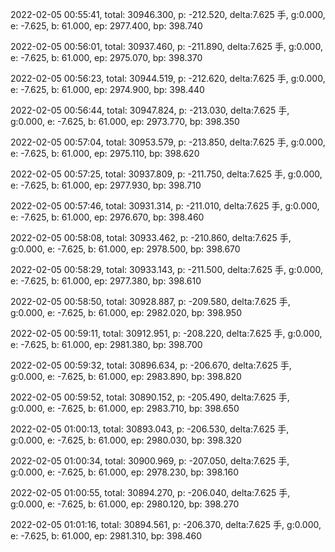 2022-02-05 00:55:41, total: 30946.300, p: -212.520, delta:7.625 手, g:0.000, e: -7.625, b: 61.000, ep: 2977.400, bp: 398.740

2022-02-05 00:56:01, total: 30937.460, p: -211.890, delta:7.625 手, g:0.000, e: -7.625, b: 61.000, ep: 2975.070, bp: 398.370

2022-02-05 00:56:23, total: 30944.519, p: -212.620, delta:7.625 手, g:0.000, e: -7.625, b: 61.000, ep: 2974.900, bp: 398.440

2022-02-05 00:56:44, total: 30947.824, p: -213.030, delta:7.625 手, g:0.000, e: -7.625, b: 61.000, ep: 2973.770, bp: 398.350

2022-02-05 00:57:04, total: 30953.579, p: -213.850, delta:7.625 手, g:0.000, e: -7.625, b: 61.000, ep: 2975.110, bp: 398.620

2022-02-05 00:57:25, total: 30937.809, p: -211.750, delta:7.625 手, g:0.000, e: -7.625, b: 61.000, ep: 2977.930, bp: 398.710

2022-02-05 00:57:46, total: 30931.314, p: -211.010, delta:7.625 手, g:0.000, e: -7.625, b: 61.000, ep: 2976.670, bp: 398.460

2022-02-05 00:58:08, total: 30933.462, p: -210.860, delta:7.625 手, g:0.000, e: -7.625, b: 61.000, ep: 2978.500, bp: 398.670

2022-02-05 00:58:29, total: 30933.143, p: -211.500, delta:7.625 手, g:0.000, e: -7.625, b: 61.000, ep: 2977.380, bp: 398.610

2022-02-05 00:58:50, total: 30928.887, p: -209.580, delta:7.625 手, g:0.000, e: -7.625, b: 61.000, ep: 2982.020, bp: 398.950

2022-02-05 00:59:11, total: 30912.951, p: -208.220, delta:7.625 手, g:0.000, e: -7.625, b: 61.000, ep: 2981.380, bp: 398.700

2022-02-05 00:59:32, total: 30896.634, p: -206.670, delta:7.625 手, g:0.000, e: -7.625, b: 61.000, ep: 2983.890, bp: 398.820

2022-02-05 00:59:52, total: 30890.152, p: -205.490, delta:7.625 手, g:0.000, e: -7.625, b: 61.000, ep: 2983.710, bp: 398.650

2022-02-05 01:00:13, total: 30893.043, p: -206.530, delta:7.625 手, g:0.000, e: -7.625, b: 61.000, ep: 2980.030, bp: 398.320

2022-02-05 01:00:34, total: 30900.969, p: -207.050, delta:7.625 手, g:0.000, e: -7.625, b: 61.000, ep: 2978.230, bp: 398.160

2022-02-05 01:00:55, total: 30894.270, p: -206.040, delta:7.625 手, g:0.000, e: -7.625, b: 61.000, ep: 2980.120, bp: 398.270

2022-02-05 01:01:16, total: 30894.561, p: -206.370, delta:7.625 手, g:0.000, e: -7.625, b: 61.000, ep: 2981.310, bp: 398.460